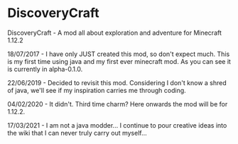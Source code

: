 # DiscoveryCraft
DiscoveryCraft - A mod all about exploration and adventure for Minecraft 1.12.2

18/07/2017 - I have only JUST created this mod, so don't expect much. This is my first time using java and my first ever minecraft mod. As you can see it is currently in alpha-0.1.0.

22/06/2019 - Decided to revisit this mod. Considering I don't know a shred of java, we'll see if my inspiration carries me through coding.

04/02/2020 - It didn't. Third time charm? Here onwards the mod will be for 1.12.2.

17/03/2021 - I am not a java modder... I continue to pour creative ideas into the wiki that I can never truly carry out myself...
